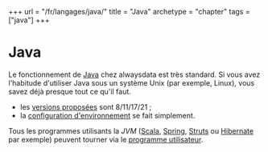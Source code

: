 +++
url = "/fr/langages/java/"
title = "Java"
archetype = "chapter"
tags = ["java"]
+++

# Java

Le fonctionnement de [Java](https://www.java.com/fr/) chez alwaysdata est très standard. Si vous avez l'habitude d'utiliser Java sous un système Unix (par exemple, Linux), vous savez déjà presque tout ce qu'il faut.

* les [versions proposées](languages/java/configuration#versions-supportées) sont 8/11/17/21 ;
* la [configuration d'environnement](languages/java/configuration#environnement) se fait simplement.

Tous les programmes utilisants la *JVM* ([Scala](https://www.scala-lang.org/), [Spring](https://spring.io/), [Struts](https://struts.apache.org) ou [Hibernate](https://hibernate.org/) par exemple) peuvent tourner via le [programme utilisateur](sites/user-program).

